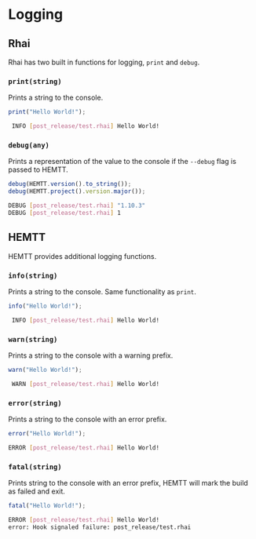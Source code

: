 # Logging

## Rhai

Rhai has two built in functions for logging, `print` and `debug`.

### `print(string)`

Prints a string to the console.

```ts
print("Hello World!");
```

```sh
 INFO [post_release/test.rhai] Hello World!
```

### `debug(any)`

Prints a representation of the value to the console if the `--debug` flag is passed to HEMTT.

```ts
debug(HEMTT.version().to_string());
debug(HEMTT.project().version.major());
```

```sh
DEBUG [post_release/test.rhai] "1.10.3"
DEBUG [post_release/test.rhai] 1
```

## HEMTT

HEMTT provides additional logging functions.

### `info(string)`

Prints a string to the console. Same functionality as `print`.

```ts
info("Hello World!");
```

```sh
 INFO [post_release/test.rhai] Hello World!
```

### `warn(string)`

Prints a string to the console with a warning prefix.

```ts
warn("Hello World!");
```

```sh
 WARN [post_release/test.rhai] Hello World!
```

### `error(string)`

Prints a string to the console with an error prefix.

```ts
error("Hello World!");
```

```sh
ERROR [post_release/test.rhai] Hello World!
```

### `fatal(string)`

Prints string to the console with an error prefix, HEMTT will mark the build as failed and exit.

```ts
fatal("Hello World!");
```

```sh
ERROR [post_release/test.rhai] Hello World!
error: Hook signaled failure: post_release/test.rhai
```
